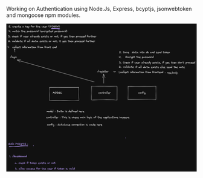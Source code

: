 Working on Authentication using Node.Js, Express, bcyptjs, jsonwebtoken and mongoose npm modules.

![](./images/mindmap.png)